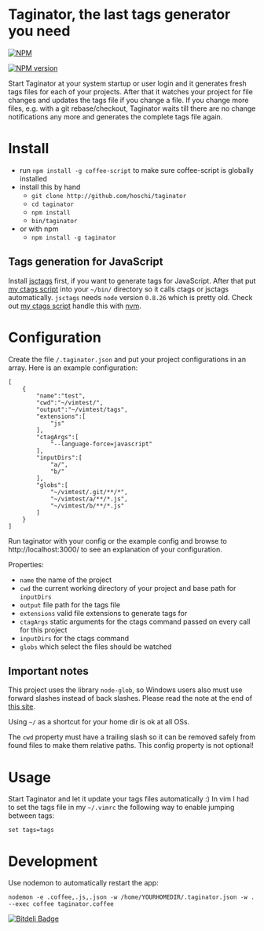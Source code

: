 # Taginator, the last tags generator you need

[![NPM](https://nodei.co/npm-dl/taginator.png)](https://nodei.co/npm-dl/taginator/)

[![NPM version](https://badge.fury.io/js/taginator.png)](http://badge.fury.io/js/taginator)

Start Taginator at your system startup or user login and it generates fresh tags files
for each of your projects. After that it watches your project for file changes and
updates the tags file if you change a file. If you change more files, e.g. with a
git rebase/checkout, Taginator waits till there are no change notifications any more
and generates the complete tags file again.

# Install

* run `npm install -g coffee-script` to make sure coffee-script is globally installed
* install this by hand
    * `git clone http://github.com/hoschi/taginator`
    * `cd taginator`
    * `npm install`
    * `bin/taginator`
* or with npm
    * `npm install -g taginator`

## Tags generation for JavaScript

Install [jsctags](https://github.com/mozilla/doctorjs) first, if you want to generate
tags for JavaScript. After that put [my ctags script](https://github.com/hoschi/scripts/blob/master/ctags) into your `~/bin/` directory
so it calls ctags or jsctags automatically. `jsctags` needs `node` version `0.8.26` which is pretty old.
Check out [my ctags script](https://github.com/hoschi/scripts/blob/master/jsctags-with-nvm) handle this with
[nvm](https://github.com/creationix/nvm).

# Configuration

Create the file `/.taginator.json` and put your project configurations in an array.
Here is an example configuration:

    [
        {
            "name":"test",
            "cwd":"~/vimtest/",
            "output":"~/vimtest/tags",
            "extensions":[
                "js"
            ],
            "ctagArgs":[
                "--language-force=javascript"
            ],
            "inputDirs":[
                "a/",
                "b/"
            ],
            "globs":[
                "~/vimtest/.git/**/*",
                "~/vimtest/a/**/*.js",
                "~/vimtest/b/**/*.js"
            ]
        }
    ]

Run taginator with your config or the example config and browse to
http://localhost:3000/ to see an explanation of your configuration.

Properties:

* `name` the name of the project
* `cwd` the current working directory of your project and base path for `inputDirs`
* `output` file path for the tags file
* `extensions` valid file extensions to generate tags for
* `ctagArgs` static arguments for the ctags command passed on every call for this project
* `inputDirs` for the ctags command
* `globs` which select the files should be watched

## Important notes

This project uses the library `node-glob`, so Windows users also must use forward
slashes instead of back slashes. Please read the note at the end of
[this site](https://github.com/isaacs/node-glob).

Using `~/` as a shortcut for your home dir is ok at all OSs.

The `cwd` property must have a trailing slash so it can be removed safely from
found files to make them relative paths. This config property is not optional!

# Usage

Start Taginator and let it update your tags files automatically :)
In vim I had to set the tags file in my `~/.vimrc` the following way
to enable jumping between tags:

    set tags=tags

# Development

Use nodemon to automatically restart the app:

    nodemon -e .coffee,.js,.json -w /home/YOURHOMEDIR/.taginator.json -w .  --exec coffee taginator.coffee


[![Bitdeli Badge](https://d2weczhvl823v0.cloudfront.net/hoschi/taginator/trend.png)](https://bitdeli.com/free "Bitdeli Badge")

